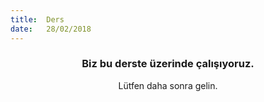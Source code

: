 ```yaml
---
title:  Ders
date:   28/02/2018
---
```


### <center>Biz bu derste üzerinde çalışıyoruz.</center>
<center>Lütfen daha sonra gelin.</center>